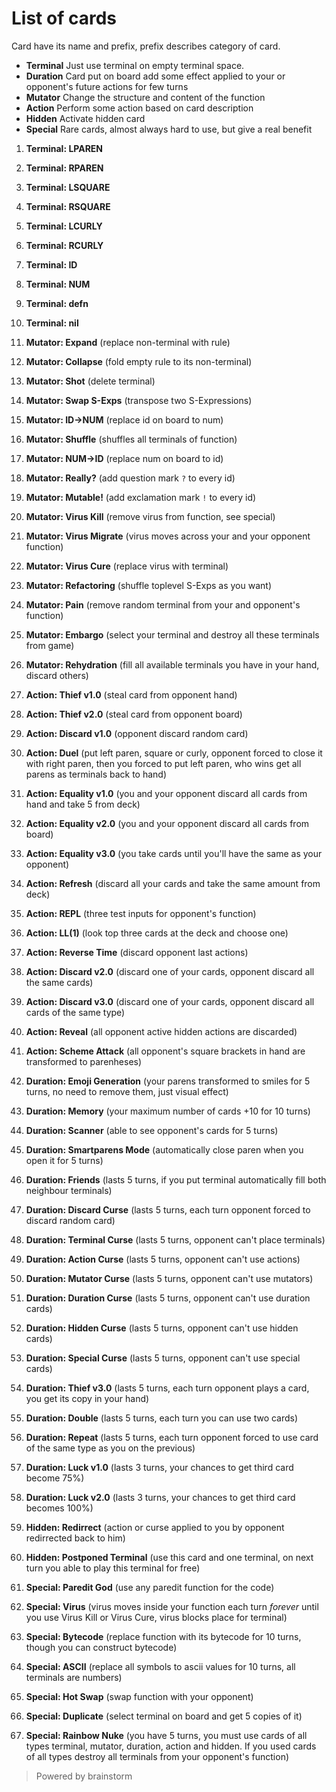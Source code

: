 # List of cards

Card have its name and prefix, prefix describes category of card.

- **Terminal** Just use terminal on empty terminal space.
- **Duration** Card put on board add some effect applied to your or opponent's future actions for few turns
- **Mutator** Change the structure and content of the function
- **Action** Perform some action based on card description
- **Hidden** Activate hidden card
- **Special** Rare cards, almost always hard to use, but give a real benefit

</hr>

01. **Terminal: LPAREN**
02. **Terminal: RPAREN**
03. **Terminal: LSQUARE**
04. **Terminal: RSQUARE**
05. **Terminal: LCURLY**
06. **Terminal: RCURLY**
07. **Terminal: ID**
08. **Terminal: NUM**
09. **Terminal: defn**
10. **Terminal: nil**

01. **Mutator: Expand** (replace non-terminal with rule)
02. **Mutator: Collapse** (fold empty rule to its non-terminal)
03. **Mutator: Shot** (delete terminal)
04. **Mutator: Swap S-Exps** (transpose two S-Expressions)
05. **Mutator: ID->NUM** (replace id on board to num)
06. **Mutator: Shuffle** (shuffles all terminals of function)
07. **Mutator: NUM->ID** (replace num on board to id)
08. **Mutator: Really?** (add question mark `?` to every id)
09. **Mutator: Mutable!** (add exclamation mark `!` to every id)
10. **Mutator: Virus Kill** (remove virus from function, see special)
11. **Mutator: Virus Migrate** (virus moves across your and your opponent function)
12. **Mutator: Virus Cure** (replace virus with terminal)
13. **Mutator: Refactoring** (shuffle toplevel S-Exps as you want)
14. **Mutator: Pain** (remove random terminal from your and opponent's function)
15. **Mutator: Embargo** (select your terminal and destroy all these terminals from game)
16. **Mutator: Rehydration** (fill all available terminals you have in your hand, discard others) 

01. **Action: Thief v1.0** (steal card from opponent hand)
02. **Action: Thief v2.0** (steal card from opponent board)
03. **Action: Discard v1.0** (opponent discard random card)
04. **Action: Duel** (put left paren, square or curly, opponent forced to close it with right paren,
then you forced to put left paren, who wins get all parens as terminals back to hand)
05. **Action: Equality v1.0** (you and your opponent discard all cards from hand and take 5 from deck)
06. **Action: Equality v2.0** (you and your opponent discard all cards from board)
07. **Action: Equality v3.0** (you take cards until you'll have the same as your opponent)
08. **Action: Refresh** (discard all your cards and take the same amount from deck)
09. **Action: REPL** (three test inputs for opponent's function)
10. **Action: LL(1)** (look top three cards at the deck and choose one)
11. **Action: Reverse Time** (discard opponent last actions)
12. **Action: Discard v2.0** (discard one of your cards, opponent discard all the same cards)
13. **Action: Discard v3.0** (discard one of your cards, opponent discard all cards of the same type)
14. **Action: Reveal** (all opponent active hidden actions are discarded)
15. **Action: Scheme Attack** (all opponent's square brackets in hand are transformed to parenheses)

01. **Duration: Emoji Generation** (your parens transformed to smiles for 5 turns,
no need to remove them, just visual effect)
02. **Duration: Memory** (your maximum number of cards +10 for 10 turns)
03. **Duration: Scanner** (able to see opponent's cards for 5 turns)
04. **Duration: Smartparens Mode** (automatically close paren when you open it for 5 turns)
05. **Duration: Friends** (lasts 5 turns, if you put terminal automatically fill both neighbour terminals)
06. **Duration: Discard Curse** (lasts 5 turns, each turn opponent forced to discard random card)
07. **Duration: Terminal Curse** (lasts 5 turns, opponent can't place terminals)
08. **Duration: Action Curse** (lasts 5 turns, opponent can't use actions)
09. **Duration: Mutator Curse** (lasts 5 turns, opponent can't use mutators)
10. **Duration: Duration Curse** (lasts 5 turns, opponent can't use duration cards)
11. **Duration: Hidden Curse** (lasts 5 turns, opponent can't use hidden cards)
12. **Duration: Special Curse** (lasts 5 turns, opponent can't use special cards)
13. **Duration: Thief v3.0** (lasts 5 turns, each turn opponent plays a card, you get its copy in your hand)
14. **Duration: Double** (lasts 5 turns, each turn you can use two cards)
15. **Duration: Repeat** (lasts 5 turns, each turn opponent forced to use card of the same type as you on the previous)
16. **Duration: Luck v1.0** (lasts 3 turns, your chances to get third card become 75%)
17. **Duration: Luck v2.0** (lasts 3 turns, your chances to get third card becomes 100%)

01. **Hidden: Redirrect** (action or curse applied to you by opponent redirrected back to him)
02. **Hidden: Postponed Terminal** (use this card and one terminal, on next turn you able to play this terminal for free)

01. **Special: Paredit God** (use any paredit function for the code)
02. **Special: Virus** (virus moves inside your function each turn *forever* until you use Virus Kill or Virus Cure,
virus blocks place for terminal)
03. **Special: Bytecode** (replace function with its bytecode for 10 turns, though you can construct bytecode)
04. **Special: ASCII** (replace all symbols to ascii values for 10 turns, all terminals are numbers)
05. **Special: Hot Swap** (swap function with your opponent)
06. **Special: Duplicate** (select terminal on board and get 5 copies of it)
07. **Special: Rainbow Nuke** (you have 5 turns, you must use cards of all types terminal, mutator, duration, action and hidden. If you used cards of all types destroy all terminals from your opponent's function)

> Powered by brainstorm
